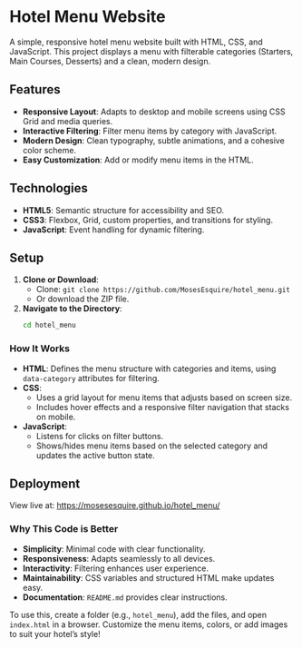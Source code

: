 # Hotel Menu Website

A simple, responsive hotel menu website built with HTML, CSS, and JavaScript. This project displays a menu with filterable categories (Starters, Main Courses, Desserts) and a clean, modern design.

## Features
- **Responsive Layout**: Adapts to desktop and mobile screens using CSS Grid and media queries.
- **Interactive Filtering**: Filter menu items by category with JavaScript.
- **Modern Design**: Clean typography, subtle animations, and a cohesive color scheme.
- **Easy Customization**: Add or modify menu items in the HTML.

## Technologies
- **HTML5**: Semantic structure for accessibility and SEO.
- **CSS3**: Flexbox, Grid, custom properties, and transitions for styling.
- **JavaScript**: Event handling for dynamic filtering.

## Setup
1. **Clone or Download**:
   - Clone: `git clone https://github.com/MosesEsquire/hotel_menu.git`
   - Or download the ZIP file.
2. **Navigate to the Directory**:
   ```bash
   cd hotel_menu

### **How It Works**
- **HTML**: Defines the menu structure with categories and items, using `data-category` attributes for filtering.
- **CSS**: 
  - Uses a grid layout for menu items that adjusts based on screen size.
  - Includes hover effects and a responsive filter navigation that stacks on mobile.
- **JavaScript**: 
  - Listens for clicks on filter buttons.
  - Shows/hides menu items based on the selected category and updates the active button state.


## Deployment
View live at: https://mosesesquire.github.io/hotel_menu/

### **Why This Code is Better**
- **Simplicity**: Minimal code with clear functionality.
- **Responsiveness**: Adapts seamlessly to all devices.
- **Interactivity**: Filtering enhances user experience.
- **Maintainability**: CSS variables and structured HTML make updates easy.
- **Documentation**: `README.md` provides clear instructions.

To use this, create a folder (e.g., `hotel_menu`), add the files, and open `index.html` in a browser. Customize the menu items, colors, or add images to suit your hotel’s style!